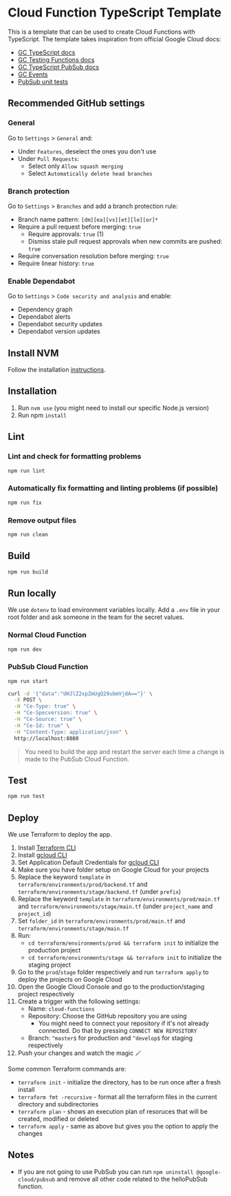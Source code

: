 # Cloud Function TypeScript Template

This is a template that can be used to create Cloud Functions with TypeScript. The template takes inspiration from official Google Cloud docs:

- [GC TypeScript docs](https://github.com/GoogleCloudPlatform/functions-framework-nodejs/blob/master/docs/typescript.md)
- [GC Testing Functions docs](https://github.com/GoogleCloudPlatform/functions-framework-nodejs/blob/master/docs/testing-functions.md)
- [GC TypeScript PubSub docs](https://github.com/GoogleCloudPlatform/functions-framework-nodejs/blob/master/docs/typescript-pubsub.md)
- [GC Events](https://github.com/GoogleCloudPlatform/functions-framework-nodejs/blob/master/docs/events.md)
- [PubSub unit tests](https://cloud.google.com/functions/docs/samples/functions-pubsub-unit-test#functions_pubsub_unit_test-nodejs)

## Recommended GitHub settings

### General

Go to `Settings` > `General` and:

- Under `Features`, deselect the ones you don't use
- Under `Pull Requests`:
  - Select only `Allow squash merging`
  - Select `Automatically delete head branches`

### Branch protection

Go to `Settings` > `Branches` and add a branch protection rule:

- Branch name pattern: `[dm][ea][vs][et][le][or]*`
- Require a pull request before merging: `true`
  - Require approvals: `true` (1)
  - Dismiss stale pull request approvals when new commits are pushed: `true`
- Require conversation resolution before merging: `true`
- Require linear history: `true`

### Enable Dependabot

Go to `Settings` > `Code security and analysis` and enable:

- Dependency graph
- Dependabot alerts
- Dependabot security updates
- Dependabot version updates

## Install NVM

Follow the installation [instructions](https://github.com/nvm-sh/nvm).

## Installation

1. Run `nvm use` (you might need to install our specific Node.js version)
2. Run npm `install`

## Lint

### Lint and check for formatting problems

```bash
npm run lint
```

### Automatically fix formatting and linting problems (if possible)

```bash
npm run fix
```

### Remove output files

```bash
npm run clean
```

## Build

```bash
npm run build
```

## Run locally

We use `dotenv` to load environment variables locally. Add a `.env` file in your root folder and ask someone in the team for the secret values.

### Normal Cloud Function

```bash
npm run dev
```

### PubSub Cloud Function

```bash
npm run start
```

```bash
curl -d '{"data":"UHJlZ2xpZmUgQ29ubmVjdA=="}' \
  -X POST \
  -H "Ce-Type: true" \
  -H "Ce-Specversion: true" \
  -H "Ce-Source: true" \
  -H "Ce-Id: true" \
  -H "Content-Type: application/json" \
  http://localhost:8080
```

> You need to build the app and restart the server each time a change is made to the PubSub Cloud Function.

## Test

```bash
npm run test
```

## Deploy

We use Terraform to deploy the app.

1. Install [Terraform CLI](https://learn.hashicorp.com/tutorials/terraform/install-cli?in=terraform/gcp-get-started)
2. Install [gcloud CLI](https://cloud.google.com/sdk/docs/install)
3. Set Application Default Credentials for [gcloud CLI](https://cloud.google.com/docs/authentication/application-default-credentials#personal)
4. Make sure you have folder setup on Google Cloud for your projects
5. Replace the keyword `template` in `terraform/environments/prod/backend.tf` and `terraform/environments/stage/backend.tf` (under `prefix`)
6. Replace the keyword `template` in `terraform/environments/prod/main.tf` and `terraform/environments/stage/main.tf` (under `project_name` and `project_id`)
7. Set `folder_id` in `terraform/environments/prod/main.tf` and `terraform/environments/stage/main.tf`
8. Run:
    - `cd terraform/environments/prod && terraform init` to initialize the production project
    - `cd terraform/environments/stage && terraform init` to initialize the staging project
9. Go to the `prod`/`stage` folder respectively and run `terraform apply` to deploy the projects on Google Cloud
10. Open the Google Cloud Console and go to the production/staging project respectively
11. Create a trigger with the following settings:
    - Name: `cloud-functions`
    - Repository: Choose the GitHub repository you are using
      - You might need to connect your repository if it's not already connected. Do that by pressing `CONNECT NEW REPOSITORY`
    - Branch: `^master$` for production and `^develop$` for staging respectively
12. Push your changes and watch the magic 🪄

Some common Terraform commands are:

- `terraform init` - initialize the directory, has to be run once after a fresh install
- `terraform fmt -recursive` - format all the terraform files in the current directory and subdirectories
- `terraform plan` - shows an execution plan of resoruces that will be created, modified or deleted
- `terraform apply` - same as above but gives you the option to apply the changes

## Notes

- If you are not going to use PubSub you can run `npm uninstall @google-cloud/pubsub` and remove all other code related to the helloPubSub function.
